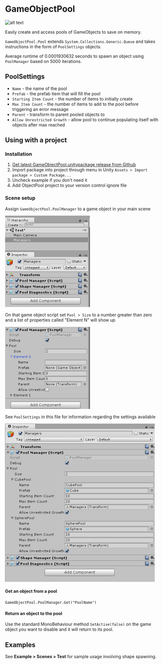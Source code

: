 # GameObjectPool

![alt text](Screenshots/example.gif)

Easily create and access pools of GameObjects to save on memory.

`GameObjectPool.Pool` extends `System.Collections.Generic.Queue` and takes
instructions in the form of `PoolSettings` objects.

Average runtime of 0.0001930632 seconds to spawn an object using `PoolManager` based on 5000 iterations.

## PoolSettings

- `Name` - the name of the pool
- `Prefab` - the prefab item that will fill the pool
- `Starting Item Count` - the number of items to initially create
- `Max Item Count` - the number of items to add to the pool before triggering an error message
- `Parent` - transform to parent pooled objects to
- `Allow Unrestricted Growth` - allow pool to continue populating itself with objects after max reached

## Using with a project

### Installation

1. [Get latest GameObjectPool.unitypackage release from Github](https://github.com/mdmnk/GameObjectPool/releases/latest)
2. Import package into project through menu in Unity `Assets > Import package > Custom Package...`
2. Uncheck example if you don't need it
3. Add ObjectPool project to your version control ignore file

### Scene setup

Assign `GameObjectPool.PoolManager` to a game object in your main scene

![alt text](Screenshots/objectpool_manager_inspector_1.png)

On that game object script set `Pool > Size` to a number greater than zero and a list of properties called "Element N" will show up

![alt text](Screenshots/objectpool_manager_inspector_size.png)

See `PoolSettings` in this file for information regarding the settings available

![alt text](Screenshots/objectpool_manager_inspector_2.png)

#### Get an object from a pool

`GameObjectPool.PoolManager.Get("PoolName")`

#### Return an object to the pool

Use the standard MonoBehaviour method `SetActive(false)` on the game object you want to disable and it will return to its pool.

## Examples

See **Example > Scenes > Test** for sample usage involving shape spawning.
